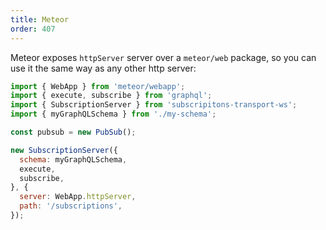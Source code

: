 ```yaml
---
title: Meteor
order: 407
---
```


Meteor exposes `httpServer` server over a `meteor/web` package, so you can use it the same way as any other http server:

```js
import { WebApp } from 'meteor/webapp';
import { execute, subscribe } from 'graphql';
import { SubscriptionServer } from 'subscripitons-transport-ws';
import { myGraphQLSchema } from './my-schema';

const pubsub = new PubSub();

new SubscriptionServer({
  schema: myGraphQLSchema,
  execute,
  subscribe,
}, {
  server: WebApp.httpServer,
  path: '/subscriptions',
});
```
